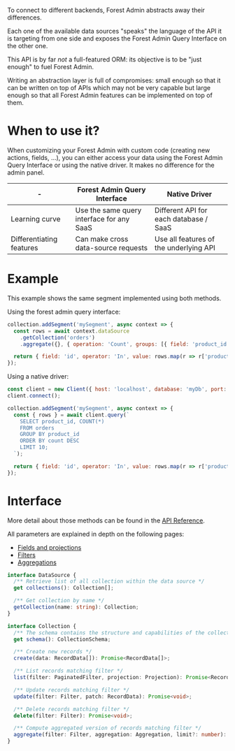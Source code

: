 To connect to different backends, Forest Admin abstracts away their differences.

Each one of the available data sources "speaks" the language of the API it is targeting from one side and exposes the Forest Admin Query Interface on the other one.

This API is by far _not_ a full-featured ORM: its objective is to be "just enough" to fuel Forest Admin.

Writing an abstraction layer is full of compromises: small enough so that it can be written on top of APIs which may not be very capable but large enough so that all Forest Admin features can be implemented on top of them.

# When to use it?

When customizing your Forest Admin with custom code (creating new actions, fields, ...), you can either access your data using the Forest Admin Query Interface or using the native driver. It makes no difference for the admin panel.

| -                        | Forest Admin Query Interface              | Native Driver                          |
| ------------------------ | ----------------------------------------- | -------------------------------------- |
| Learning curve           | Use the same query interface for any SaaS | Different API for each database / SaaS |
| Differentiating features | Can make cross data-source requests       | Use all features of the underlying API |

# Example

This example shows the same segment implemented using both methods.

Using the forest admin query interface:

```javascript
collection.addSegment('mySegment', async context => {
  const rows = await context.dataSource
    .getCollection('orders')
    .aggregate({}, { operation: 'Count', groups: [{ field: 'product_id' }] }, 10);

  return { field: 'id', operator: 'In', value: rows.map(r => r['product_id']) };
});
```

Using a native driver:

```javascript
const client = new Client({ host: 'localhost', database: 'myDb', port: 5432 });
client.connect();

collection.addSegment('mySegment', async context => {
  const { rows } = await client.query(`
    SELECT product_id, COUNT(*)
    FROM orders
    GROUP BY product_id
    ORDER BY count DESC
    LIMIT 10;
  `);

  return { field: 'id', operator: 'In', value: rows.map(r => r['product_id']) };
});
```

# Interface

More detail about those methods can be found in the [API Reference](https://forestadmin.github.io/agent-nodejs/interfaces/_forestadmin_datasource_toolkit.Collection.html).

All parameters are explained in depth on the following pages:

- [Fields and projections](./fields-projections.md)
- [Filters](./filters.md)
- [Aggregations](./aggregations.md)

```typescript
interface DataSource {
  /** Retrieve list of all collection within the data source */
  get collections(): Collection[];

  /** Get collection by name */
  getCollection(name: string): Collection;
}

interface Collection {
  /** The schema contains the structure and capabilities of the collection */
  get schema(): CollectionSchema;

  /** Create new records */
  create(data: RecordData[]): Promise<RecordData[]>;

  /** List records matching filter */
  list(filter: PaginatedFilter, projection: Projection): Promise<RecordData[]>;

  /** Update records matching filter */
  update(filter: Filter, patch: RecordData): Promise<void>;

  /** Delete records matching filter */
  delete(filter: Filter): Promise<void>;

  /** Compute aggregated version of records matching filter */
  aggregate(filter: Filter, aggregation: Aggregation, limit?: number): Promise<AggregateResult[]>;
}
```
